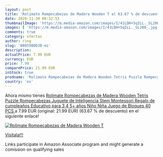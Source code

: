 ```yaml
---
layout: post
title: 'Rolimate Rompecabezas de Madera Wooden T al 63.67 % de descuento'
date: 2020-11-30 08:32:53
thumbnailImage: 'https://m.media-amazon.com/images/I/41LDH+5qILL._SL200_.jpg'
images: [ 'https://m.media-amazon.com/images/I/41LDH+5qILL._SL200_.jpg' ]
comments: true
category: ofertas
author: ring
slug: 'B085988DJB-es'
description:
actualPrice: 7.99 EUR
currency: EUR
price: 7.99
comparePrice: 21.99 EUR
inStock: true
prodname: 'Rolimate Rompecabezas de Madera Wooden Tetris Puzzle Rompecabezas  Juguete de Inteligencia Stem Montessori Regalo de cumpleaños Educativo para 3 4 5+ años Niño Niña  Juego de Bloques  40 PCS '
country: 'es'
---
```


Ahora mismo tienes [Rolimate Rompecabezas de Madera Wooden Tetris Puzzle Rompecabezas  Juguete de Inteligencia Stem Montessori Regalo de cumpleaños Educativo para 3 4 5+ años Niño Niña  Juego de Bloques  40 PCS ](https://www.amazon.es/dp/B085988DJB/?tag=tolees-21) a 7.99 EUR (original: 21.99 EUR) (63.67 %  de descuento) en el siguiente enlace!

[![Rolimate Rompecabezas de Madera Wooden T](https://m.media-amazon.com/images/I/41LDH+5qILL._SL200_.jpg)](https://www.amazon.es/dp/B085988DJB/?tag=tolees-21)

[Visítala!!!](https://www.amazon.es/dp/B085988DJB/?tag=tolees-21)

Links participate in Amazon Associate program and might generate a comission on qualifying sales
